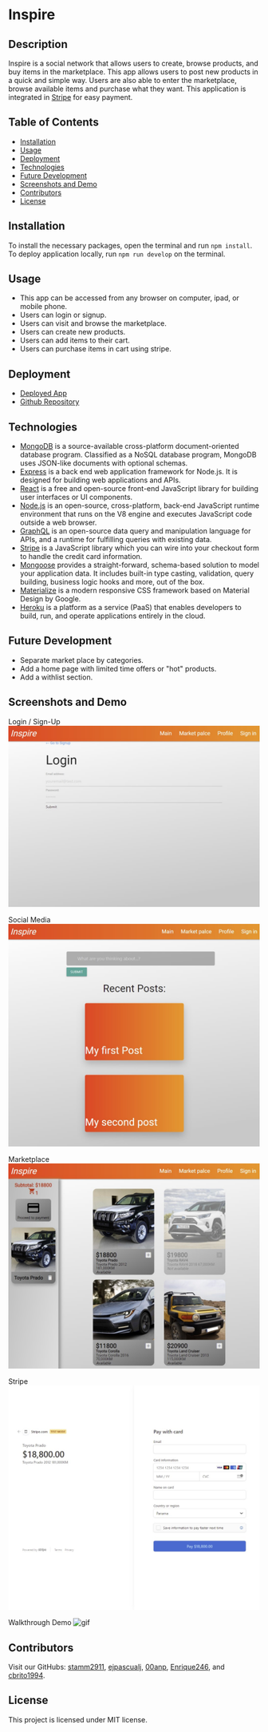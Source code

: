 # Inspire
## Description
Inspire is a social network that allows users to create, browse products, and buy items in the marketplace. This app allows users to post new products in a quick and simple way. Users are also able to enter the marketplace, browse available items and purchase what they want. This application is integrated in [Stripe](https://stripe.com/) for easy payment.
## Table of Contents
- [Installation](#installation)
- [Usage](#usage)
- [Deployment](#deployment)
- [Technologies](#technologies)
- [Future Development](#future-development)
- [Screenshots and Demo](#screenshots-and-demo)
- [Contributors](#contributors)
- [License](#license)
   
## Installation
To install the necessary packages, open the terminal and run `npm install`. To deploy application locally, run `npm run develop` on the terminal.
## Usage  
* This app can be accessed from any browser on computer, ipad, or mobile phone.
* Users can login or signup.
* Users can visit and browse the marketplace.
* Users can create new products.
* Users can add items to their cart.
* Users can purchase items in cart using stripe.
## Deployment
<!-- Agregar heroku -->
* [Deployed App](https://aqueous-temple-69874.herokuapp.com/)
* [Github Repository](https://github.com/Enrique246/inspire2)

## Technologies
* [MongoDB](https://www.mongodb.com/) is a source-available cross-platform document-oriented database program. Classified as a NoSQL database program, MongoDB uses JSON-like documents with optional schemas.
* [Express](https://expressjs.com/)  is a back end web application framework for Node.js. It is designed for building web applications and APIs.
* [React](https://reactjs.org/) is a free and open-source front-end JavaScript library for building user interfaces or UI components.
* [Node.js](https://nodejs.org/) is an open-source, cross-platform, back-end JavaScript runtime environment that runs on the V8 engine and executes JavaScript code outside a web browser.
* [GraphQL](https://graphql.org/) is an open-source data query and manipulation language for APIs, and a runtime for fulfilling queries with existing data.
* [Stripe](https://stripe.com/) is a JavaScript library which you can wire into your checkout form to handle the credit card information.
* [Mongoose](https://mongoosejs.com/) provides a straight-forward, schema-based solution to model your application data. It includes built-in type casting, validation, query building, business logic hooks and more, out of the box.
* [Materialize](https://materializecss.com/) is a modern responsive CSS framework based on Material Design by Google.
* [Heroku](https://www.heroku.com/) is a platform as a service (PaaS) that enables developers to build, run, and operate applications entirely in the cloud.

## Future Development
* Separate market place by categories.
* Add a home page with limited time offers or "hot" products.
* Add a withlist section.

## Screenshots and Demo
Login / Sign-Up
![image](./assets/login.jpg)

Social Media
![image](./assets/main.jpg)

Marketplace
![image](./assets/marketplace.jpg)

Stripe
![image](./assets/stripe.jpg)

Walkthrough Demo
![gif](./assets/demo.gif)


## Contributors
Visit our GitHubs: [stamm2911](https://github.com/stamm2911), [ejpascualj](https://github.com/ejpascualj), [00anp](https://github.com/00anp), [Enrique246](https://github.com/Enrique246), and [cbrito1994](https://github.com/cbrito1994).

## License
This project is licensed under MIT license.